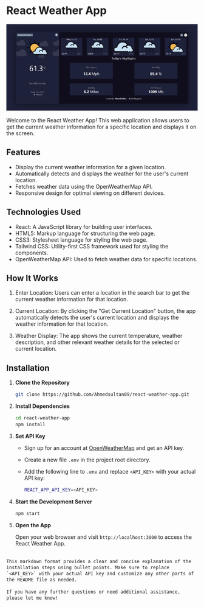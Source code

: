 # React Weather App

![React Weather App](./src//assets/screenshots/1.png)

Welcome to the React Weather App! This web application allows users to get the current weather information for a specific location and displays it on the screen.

## Features

- Display the current weather information for a given location.
- Automatically detects and displays the weather for the user's current location.
- Fetches weather data using the OpenWeatherMap API.
- Responsive design for optimal viewing on different devices.

## Technologies Used

- React: A JavaScript library for building user interfaces.
- HTML5: Markup language for structuring the web page.
- CSS3: Stylesheet language for styling the web page.
- Tailwind CSS: Utility-first CSS framework used for styling the components.
- OpenWeatherMap API: Used to fetch weather data for specific locations.

## How It Works

1. Enter Location: Users can enter a location in the search bar to get the current weather information for that location.

2. Current Location: By clicking the "Get Current Location" button, the app automatically detects the user's current location and displays the weather information for that location.

3. Weather Display: The app shows the current temperature, weather description, and other relevant weather details for the selected or current location.


## Installation

1. **Clone the Repository**

   ```bash
   git clone https://github.com/Ahmedsultan09/react-weather-app.git
   ```

2. **Install Dependencies**

   ```bash
   cd react-weather-app
   npm install
   ```

3. **Set API Key**

   - Sign up for an account at [OpenWeatherMap](https://openweathermap.org/) and get an API key.
   - Create a new file `.env` in the project root directory.
   - Add the following line to `.env` and replace `<API_KEY>` with your actual API key:

     ```bash
     REACT_APP_API_KEY=<API_KEY>
     ```

4. **Start the Development Server**

   ```bash
   npm start
   ```

5. **Open the App**

   Open your web browser and visit `http://localhost:3000` to access the React Weather App.
```

This markdown format provides a clear and concise explanation of the installation steps using bullet points. Make sure to replace `<API_KEY>` with your actual API key and customize any other parts of the README file as needed.

If you have any further questions or need additional assistance, please let me know!
